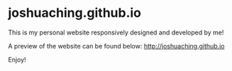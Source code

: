 joshuaching.github.io
==================

This is my personal website responsively designed and developed by me!

A preview of the website can be found below:
http://joshuaching.github.io

Enjoy!
